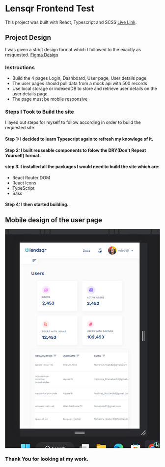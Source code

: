 # Lensqr Frontend Test

This project was built with React, Typescript and SCSS [Live Link](https://henzyd-lendsqr-fe-test.vercel.app/).

## Project Design

I was given a strict design format which I followed to the exactly as resquested.
[Figma Design](https://www.figma.com/file/ZKILoCoIoy1IESdBpq3GNC/FrontendTesting?node-id=5530%3A0)

### Instructions

- Build the 4 pages Login, Dashboard, User page, User details page
- The user pages should pull data from a mock api with 500 records
- Use local storage or indexedDB to store and retrieve user details on the user details page.
- The page must be mobile responsive

### Steps I Took to Build the site

I layed out steps for myself to follow according in order to build the requested site

#### Step 1: I decided to learn Typescript again to refresh my knowlege of it.

#### Step 2: I built reuseable components to folow the DRY(Don't Repeat Yourself) format.

#### step 3: I installed all the packages I would need to build the site which are:

- React Router DOM
- React Icons
- TypeScript
- Sass

#### Step 4: I then started building.

## Mobile design of the user page

![Mobile Webpage Design](ReadME%20images/mobile-design.png)

### Thank You for looking at my work.
